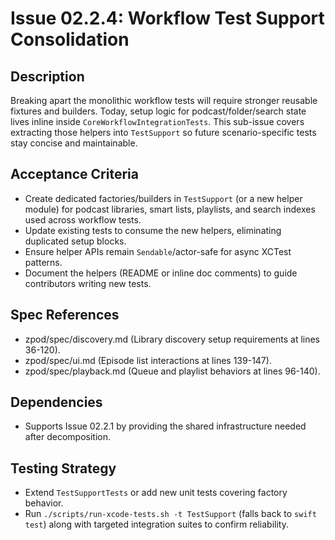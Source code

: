 # Issue 02.2.4: Workflow Test Support Consolidation

## Description
Breaking apart the monolithic workflow tests will require stronger reusable fixtures and builders. Today, setup logic for podcast/folder/search state lives inline inside `CoreWorkflowIntegrationTests`. This sub-issue covers extracting those helpers into `TestSupport` so future scenario-specific tests stay concise and maintainable.

## Acceptance Criteria
- Create dedicated factories/builders in `TestSupport` (or a new helper module) for podcast libraries, smart lists, playlists, and search indexes used across workflow tests.
- Update existing tests to consume the new helpers, eliminating duplicated setup blocks.
- Ensure helper APIs remain `Sendable`/actor-safe for async XCTest patterns.
- Document the helpers (README or inline doc comments) to guide contributors writing new tests.

## Spec References
- zpod/spec/discovery.md (Library discovery setup requirements at lines 36-120).
- zpod/spec/ui.md (Episode list interactions at lines 139-147).
- zpod/spec/playback.md (Queue and playlist behaviors at lines 96-140).

## Dependencies
- Supports Issue 02.2.1 by providing the shared infrastructure needed after decomposition.

## Testing Strategy
- Extend `TestSupportTests` or add new unit tests covering factory behavior.
- Run `./scripts/run-xcode-tests.sh -t TestSupport` (falls back to `swift test`) along with targeted integration suites to confirm reliability.
